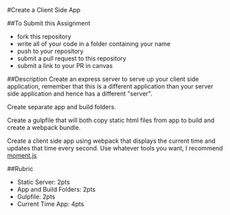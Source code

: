 #Create a Client Side App

##To Submit this Assignment
  * fork this repository
  * write all of your code in a folder containing your name
  * push to your repository
  * submit a pull request to this repository
  * submit a link to your PR in canvas

##Description
Create an express server to serve up your client side application, 
remember that this is a different application than your server side 
application and hence has a different "server". 

Create separate app and build folders. 

Create a gulpfile that will both copy static html files from app 
to build and create a webpack bundle.

Create a client side app using webpack that displays the current time
and updates that time every second. Use whatever tools you want, I recommend
[moment.js](http://momentjs.com/)

##Rubric

  * Static Server: 2pts
  * App and Build Folders: 2pts
  * Gulpfile: 2pts
  * Current Time App: 4pts
